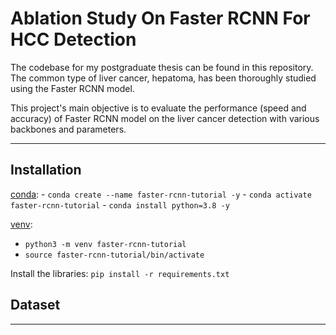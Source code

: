 # Ablation Study On Faster RCNN For HCC Detection
The codebase for my postgraduate thesis can be found in this repository. The common type of liver cancer, hepatoma, has been thoroughly studied using the Faster RCNN model.

This project's main objective is to evaluate the performance (speed and accuracy) of Faster RCNN model on the liver cancer detection with various backbones and parameters.

---

## Installation

[conda](https://docs.conda.io/en/latest/miniconda.html):
        - `conda create --name faster-rcnn-tutorial -y`
        - `conda activate faster-rcnn-tutorial`
        - `conda install python=3.8 -y`
        
[venv](https://docs.python.org/3/library/venv.html):
- `python3 -m venv faster-rcnn-tutorial`
- `source faster-rcnn-tutorial/bin/activate`


Install the libraries:
   `pip install -r requirements.txt`
   

## Dataset


---
